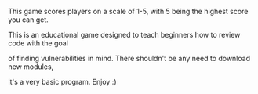 This game scores players on a scale of 1-5, with 5 being the highest score you can get.

This is an educational game designed to teach beginners how to review code with the goal

of finding vulnerabilities in mind. There shouldn't be any need to download new modules,

it's a very basic program. Enjoy :)
